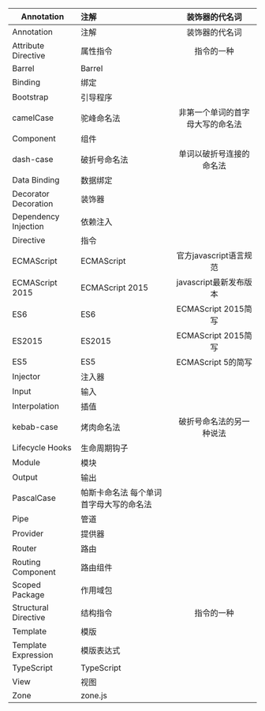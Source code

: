 |Annotation|注解|装饰器的代名词|
|---|:---|:---:|
|Annotation|	注解	|装饰器的代名词|
|Attribute Directive|	属性指令|	指令的一种
|Barrel	|Barrel	|
|Binding|	绑定|	|
|Bootstrap|	引导程序	|
|camelCase|	驼峰命名法	|非第一个单词的首字母大写的命名法|
|Component|	组件	|
|dash-case|	破折号命名法|	单词以破折号连接的命名法|
|Data Binding|	数据绑定	|
|Decorator Decoration|	装饰器	|
|Dependency Injection|	依赖注入	|
|Directive|	指令	|
|ECMAScript|	ECMAScript|	官方javascript语言规范|
|ECMAScript 2015|	ECMAScript 2015|	javascript最新发布版本|
|ES6|	ES6	|ECMAScript 2015简写|
|ES2015|	ES2015|	ECMAScript 2015简写|
|ES5|	ES5|	ECMAScript 5的简写|
|Injector	|注入器	|
|Input	|输入	|
|Interpolation|	插值	|
|kebab-case|	烤肉命名法|	破折号命名法的另一种说法|
|Lifecycle Hooks|	生命周期钩子	|
|Module|	模块	|
|Output|	输出	|
|PascalCase	|帕斯卡命名法	每个单词首字母大写的命名法|
|Pipe|	管道	|
|Provider|	提供器	|
|Router	|路由	|
|Routing Component|	路由组件	|
|Scoped Package	|作用域包	|
|Structural Directive	|结构指令	|指令的一种|
|Template	|模版	|
|Template Expression|	模版表达式	|
|TypeScript	|TypeScript	||
|View	|视图	||
|Zone	|zone.js	||
